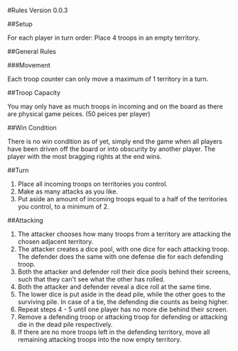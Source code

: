 #Rules
Version 0.0.3

##Setup

For each player in turn order: Place 4 troops in an empty territory.

##General Rules

###Movement

Each troop counter can only move a maximum of 1 territory in a turn.

##Troop Capacity

You may only have as much troops in incoming and on the board as there are physical game peices. (50 peices per player)

##Win Condition

There is no win condition as of yet, simply end the game when all players have been driven off the board or into obscurity by another player. The player with the most bragging rights at the end wins.

##Turn

1. Place all incoming troops on territories you control.
2. Make as many attacks as you like.
3. Put aside an amount of incoming troops equal to a half of the territories you control, to a minimum of 2.

##Attacking

1. The attacker chooses how many troops from a territory are attacking the chosen adjacent territory.
2. The attacker creates a dice pool, with one dice for each attacking troop. The defender does the same with one defense die for each defending troop.
3. Both the attacker and defender roll their dice pools behind their screens, such that they can't see what the other has rolled.
4. Both the attacker and defender reveal a dice roll at the same time.
5. The lower dice is put aside in the dead pile, while the other goes to the surviving pile. In case of a tie, the defending die counts as being higher.
6. Repeat steps 4 - 5 until one player has no more die behind their screen.
7. Remove a defending troop or attacking troop for defending or attacking die in the dead pile respectively.
8. If there are no more troops left in the defending territory, move all remaining attacking troops into the now empty territory.
